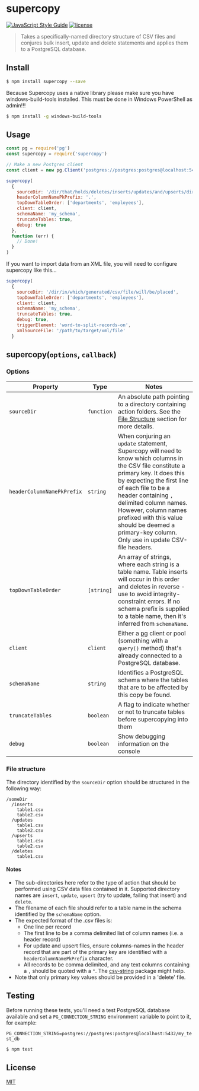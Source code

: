 # supercopy
[![JavaScript Style Guide](https://img.shields.io/badge/code_style-standard-brightgreen.svg)](https://standardjs.com) [![license](https://img.shields.io/github/license/mashape/apistatus.svg)](https://github.com/wmfs/tymly/blob/master/packages/supercopy/LICENSE)




> Takes a specifically-named directory structure of CSV files and conjures bulk insert, update and delete statements and applies them to a PostgreSQL database. 

## <a name="install"></a>Install
```bash
$ npm install supercopy --save
```
Because Supercopy uses a native library please make sure you have windows-build-tools installed.
This must be done in Windows PowerShell as admin!!!
```bash
$ npm install -g windows-build-tools
```


## <a name="usage"></a>Usage

```javascript
const pg = require('pg')
const supercopy = require('supercopy')

// Make a new Postgres client
const client = new pg.Client('postgres://postgres:postgres@localhost:5432/my_test_db')

supercopy(
  {
    sourceDir: '/dir/that/holds/deletes/inserts/updates/and/upserts/dirs',
    headerColumnNamePkPrefix: '.',
    topDownTableOrder: ['departments', 'employees'],
    client: client,
    schemaName: 'my_schema',
    truncateTables: true,
    debug: true
  },
  function (err) {
    // Done!
  }
)

```
If you want to import data from an XML file, you will need to configure supercopy like this...
```javascript
supercopy(
  {
    sourceDir: '/dir/in/which/generated/csv/file/will/be/placed',
    topDownTableOrder: ['departments', 'employees'],
    client: client,
    schemaName: 'my_schema',
    truncateTables: true,
    debug: true,
    triggerElement: 'word-to-split-records-on',
    xmlSourceFile: '/path/to/target/xml/file'
  }
```
## supercopy(`options`, `callback`)

### Options

| Property              | Type       | Notes |
| --------              | ----       | ------ |
| `sourceDir`           | `function` | An absolute path pointing to a directory containing action folders. See the [File Structure](#structure) section for more details.
| `headerColumnNamePkPrefix` | `string` | When conjuring an `update` statement, Supercopy will need to know which columns in the CSV file constitute a primary key. It does this by expecting the first line of each file to be a header containing `,` delimited column names. However, column names prefixed with this value should be deemed a primary-key column. Only use in update CSV-file headers.|
| `topDownTableOrder`   | `[string]` | An array of strings, where each string is a table name. Table inserts will occur in this order and deletes in reverse - use to avoid integrity-constraint errors. If no schema prefix is supplied to a table name, then it's inferred from `schemaName`. 
| `client`              | `client`   | Either a [pg](https://www.npmjs.com/package/pg) client or pool (something with a `query()` method) that's already connected to a PostgreSQL database.
| `schemaName`          | `string`   | Identifies a PostgreSQL schema where the tables that are to be affected by this copy be found.
| `truncateTables`      | `boolean`  | A flag to indicate whether or not to truncate tables before supercopying into them
| `debug`               | `boolean`  | Show debugging information on the console

### <a name="structure"></a>File structure

The directory identified by the `sourceDir` option should be structured in the following way:

```
/someDir
  /inserts
    table1.csv
    table2.csv
  /updates
    table1.csv
    table2.csv
  /upserts
    table1.csv
    table2.csv  
  /deletes
    table1.csv
```

#### Notes

* The sub-directories here refer to the type of action that should be performed using CSV data files contained in it. Supported directory names are `insert`, `update`, `upsert` (try to update, failing that insert) and `delete`.
* The filename of each file should refer to a table name in the schema identified by the `schemaName` option. 
* The expected format of the .csv files is:
  * One line per record
  * The first line to be a comma delimited list of column names (i.e. a header record)
  * For update and upsert files, ensure columns-names in the header record that are part of the primary key are identified with a `headerColumnNamePkPrefix` character.
  * All records to be comma delimited, and any text columns containing a `,` should be quoted with a `"`. The [csv-string](https://www.npmjs.com/package/csv-string#stringifyinput--object-separator--string--string) package might help.
* Note that only primary key values should be provided in a 'delete' file.

## <a name="test"></a>Testing

Before running these tests, you'll need a test PostgreSQL database available and set a `PG_CONNECTION_STRING` environment variable to point to it, for example:

```PG_CONNECTION_STRING=postgres://postgres:postgres@localhost:5432/my_test_db```


```bash
$ npm test
```


## <a name="license"></a>License
[MIT](https://github.com/wmfs/supercopy/blob/master/LICENSE)
